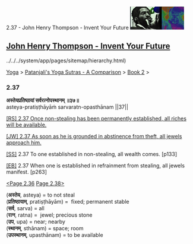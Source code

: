 2.37 - John Henry Thompson - Invent Your Future [![John Henry Thompson - Invent Your Future](../../../_/rsrc/1329567069254/config/customLogo.gif-revision=6.png)](../../../index.html)

[John Henry Thompson - Invent Your Future](../../../index.html)
---------------------------------------------------------------

../../../system/app/pages/sitemap/hierarchy.html)
    

[Yoga](../../../yoga.html)‎ > ‎[Patanjali's Yoga Sutras - A Comparison](../../patanjani.html)‎ > ‎[Book 2](../book-2.html)‎ > ‎

### 2.37

**अस्तेयप्रतिष्ठायां सर्वरत्नोपस्थानम् ॥३७॥**  
asteya-pratiṣṭhāyāṁ sarvaratn-opasthānam ||37||  
  
  
[\[RS\] 2.37 Once non-stealing has been permanently established, all riches will be available.](http://www.ashtangayoga.info/philosophy/yoga-sutra-patanjali/chapter-2/item/asteya-pratishthayam-sarvaratn-opasthanam/)  
  
[\[JW\] 2.37 As soon as he is grounded in abstinence from theft, all jewels approach him.](http://books.google.com/books?id=YzFImjtOxUwC&pg=PA186&ci=150%2C956%2C775%2C66&source=bookclip)  
  
[\[SS\]](http://www.amazon.com/Yoga-Sutras-Patanjali-Commentary-Satchidananda/dp/0932040381) 2.37 To one established in non-stealing, all wealth comes. \[p133\]  
  
[\[EB\]](http://www.amazon.com/Yoga-Sutras-Patanjali-Translation-Commentary/dp/0865477361/ref=sr_1_1?ie=UTF8&s=books&qid=1250508322&sr=1-1) 2.37 When one is established in refrainment from stealing, all jewels manifest. \[p263\]  
  
[<Page 2.36](236.html)  [Page 2.38>](238.html)  
  

(**अस्तेय**, asteya) = to not steal  
(**प्रतिष्ठायाम्**, pratiṣṭhāyām) =  fixed; permanent stable  
(**सर्व**, sarva) = all  
(**रत्न**, ratna) =  jewel; precious stone  
(**उप**, upa) = near; nearby  
(**स्थानम्**, sthānam) = space; room  
(**उपस्थानम्**, upasthānam) = to be available

